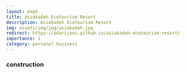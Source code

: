 ```yaml
---
layout: page
title: Asiakadeh Ecotourism Resort
description: Asiakadeh Ecotourism Resort
img: assets/img/jpg/asiakadeh.jpg
redirect: https://adarijani.github.io/asiakadeh-ecotourism-resort/
importance: 1
category: personal business
---
```


### construction
